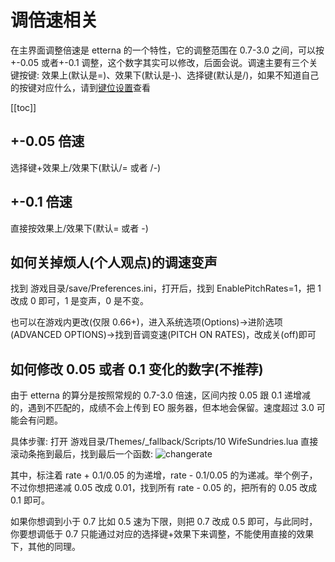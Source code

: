 # 调倍速相关

在主界面调整倍速是 etterna 的一个特性，它的调整范围在 0.7-3.0 之间，可以按+-0.05 或者+-0.1 调整，这个数字其实可以修改，后面会说。调速主要有三个关键按键: 效果上(默认是=)、效果下(默认是-)、选择键(默认是/)，如果不知道自己的按键对应什么，请到[键位设置](/keyconfig.html)查看

[[toc]]

## +-0.05 倍速

选择键+效果上/效果下(默认/= 或者 /-)

## +-0.1 倍速

直接按效果上/效果下(默认= 或者 -)

## 如何关掉烦人(个人观点)的调速变声

找到 游戏目录/save/Preferences.ini，打开后，找到 EnablePitchRates=1，把 1 改成 0 即可，1 是变声，0 是不变。

也可以在游戏内更改(仅限 0.66+)，进入系统选项(Options)->进阶选项(ADVANCED OPTIONS)->找到音调变速(PITCH ON RATES)，改成关(off)即可

## 如何修改 0.05 或者 0.1 变化的数字(不推荐)

由于 etterna 的算分是按照常规的 0.7-3.0 倍速，区间内按 0.05 跟 0.1 递增减的，遇到不匹配的，成绩不会上传到 EO 服务器，但本地会保留。速度超过 3.0 可能会有问题。

具体步骤:
打开 游戏目录/Themes/\_fallback/Scripts/10 WifeSundries.lua
直接滚动条拖到最后，找到最后一个函数:
<img :src="$withBase('/zhs/changerate.png')" alt="changerate">

其中，标注着 rate + 0.1/0.05 的为递增，rate - 0.1/0.05 的为递减。举个例子，不过你想把递减 0.05 改成 0.01，找到所有 rate - 0.05 的，把所有的 0.05 改成 0.1 即可。

如果你想调到小于 0.7 比如 0.5 速为下限，则把 0.7 改成 0.5 即可，与此同时，你要想调低于 0.7 只能通过对应的选择键+效果下来调整，不能使用直接的效果下，其他的同理。
